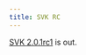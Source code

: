 ```yaml
---
title: SVK RC
---
```


[SVK 2.0.1rc1](http://www.wincent.com/knowledge-base/SVK%202.0.1rc1) is out.
